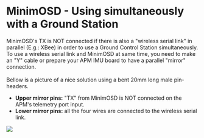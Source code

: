 # MinimOSD - Using simultaneously with a Ground Station #

MinimOSD's TX is NOT connected if there is also a "wireless serial link" in parallel (E.g.: XBee) in order to use a Ground Control Station simultaneously.<br>
To use a wireless serial link and MinimOSD at same time, you need to make an "Y" cable or prepare your APM IMU board to have a parallel "mirror" connection.<br>
<br>
Bellow is a picture of a nice solution using a bent 20mm long male pin-headers.<br>
<ul><li><b>Upper mirror pins:</b> "TX" from MinimOSD is NOT connected on the APM's telemetry port input.<br>
</li><li><b>Lower mirror pins:</b> all the four wires are connected to the wireless serial link.</li></ul>

<img src='http://arducam-osd.googlecode.com/svn/wiki/images/Preparing_APM.jpg' />